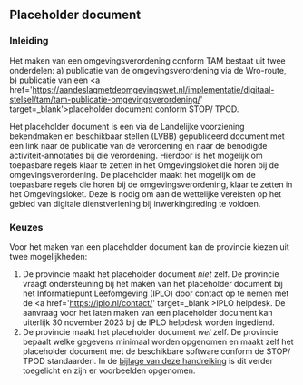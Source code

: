 ## Placeholder document

### Inleiding

Het maken van een omgevingsverordening conform TAM bestaat uit twee onderdelen: a) publicatie van de omgevingsverordening via de Wro-route, b) publicatie van een <a href='https://aandeslagmetdeomgevingswet.nl/implementatie/digitaal-stelsel/tam/tam-publicatie-omgevingsverordening/' target=_blank'>placeholder document</a> conform STOP/ TPOD.  

Het placeholder document is een via de Landelijke voorziening bekendmaken en beschikbaar stellen (LVBB) gepubliceerd document met een link naar de publicatie van de verordening en naar de benodigde activiteit-annotaties bij die verordening. Hierdoor is het mogelijk om toepasbare regels klaar te zetten in het Omgevingsloket die horen bij de omgevingsverordening. De placeholder maakt het mogelijk om de toepasbare regels die horen bij de omgevingsverordening, klaar te zetten in het Omgevingsloket. Deze is nodig om aan de wettelijke vereisten op het gebied van digitale dienstverlening bij inwerkingtreding te voldoen.

### Keuzes

Voor het maken van een placeholder document kan de provincie kiezen uit twee mogelijkheden: 
1. De provincie maakt het placeholder document <i>niet</i> zelf. De provincie vraagt ondersteuning bij het maken van het placeholder document bij het Informatiepunt Leefomgeving (IPLO) door contact op te nemen met de <a href='https://iplo.nl/contact/' target=_blank'>IPLO helpdesk</a>. De aanvraag voor het laten maken van een placeholder document kan uiterlijk 30 november 2023 bij de IPLO helpdesk worden ingediend. 
2. De provincie maakt het placeholder document <i>wel</i> zelf. De provincie bepaalt welke gegevens minimaal worden opgenomen en maakt zelf het placeholder document met de beschikbare software conform de STOP/ TPOD standaarden. In de [bijlage van deze handreiking](#bijlage-placeholder) is dit verder toegelicht en zijn er voorbeelden opgenomen.   


